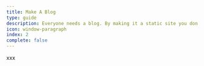 ```yaml
---
title: Make A Blog
type: guide
description: Everyone needs a blog. By making it a static site you don't have to worry about server maintainance. Perun can help to make all kinds of static websites and a blog is one of them.
icon: window-paragraph
index: 2
complete: false
---
```

xxx